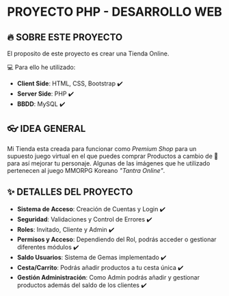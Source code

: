 # PROYECTO PHP - DESARROLLO WEB

## 🔥 SOBRE ESTE PROYECTO

El proposito de este proyecto es crear una Tienda Online.

💻 Para ello he utilizado:
- **Client Side**: HTML, CSS, Bootstrap ✔️
- **Server Side**: PHP ✔️
- **BBDD**: MySQL ✔️

## 👓 IDEA GENERAL

Mi Tienda esta creada para funcionar como <i>Premium Shop</i> para un supuesto juego virtual en el que puedes comprar Productos a cambio de 💎 para así mejorar tu personaje. 
Algunas de las imágenes que he utilizado pertenecen al juego MMORPG Koreano <i>"Tantra Online"</i>.

## ✨ DETALLES DEL PROYECTO

- **Sistema de Acceso**: Creación de Cuentas y Login ✔️
- **Seguridad**: Validaciones y Control de Errores ✔️
- **Roles**: Invitado, Cliente y Admin ✔️
- **Permisos y Acceso**: Dependiendo del Rol, podrás acceder o gestionar diferentes módulos ✔️
- **Saldo Usuarios**: Sistema de Gemas implementado ✔️
- **Cesta/Carrito**: Podrás añadir productos a tu cesta única ✔️
- **Gestión Administración**: Como Admin podrás añadir y gestionar productos además del saldo de los clientes ✔️

